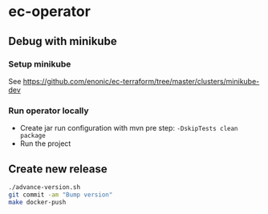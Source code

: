 # ec-operator

## Debug with minikube

### Setup minikube

See https://github.com/enonic/ec-terraform/tree/master/clusters/minikube-dev

### Run operator locally

* Create jar run configuration with mvn pre step: `-DskipTests clean package`
* Run the project

## Create new release

```bash
./advance-version.sh
git commit -am "Bump version"
make docker-push
```